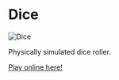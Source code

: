 # Dice

<img src="https://raw.githubusercontent.com/w0rm/elm-dice/master/examples/dice.gif" alt="Dice">

Physically simulated dice roller.

[Play online here!](https://unsoundscapes.itch.io/dice)
